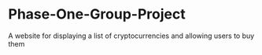 # Phase-One-Group-Project

A website for displaying a list of cryptocurrencies and allowing users to buy them 
